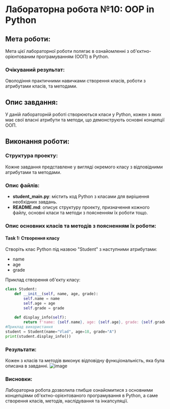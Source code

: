 # Лабораторна робота №10: OOP in Python
## Мета роботи:
Мета цієї лабораторної роботи полягає в ознайомленні з об'єктно-орієнтованим програмуванням (ООП) в Python.
### Очікуваний результат:
Оволодіння практичними навичками створення класів, роботи з атрибутами класів, та методами.
## Опис завдання:
У даній лабораторній роботі створюються класи у Python, кожен з яких має свої власні атрибути та методи, що демонструють основні концепції ООП.
## Виконання роботи:
### Структура проекту:
Кожне завдання представлене у вигляді окремого класу з відповідними атрибутами та методами.
### Опис файлів:
- **student_main.py**: містить код Python з класами для вирішення необхідних завдань.
- **README.md**: описує структуру проекту, призначення кожного файлу, основні класи та методи з поясненням їх роботи тощо.
### Опис основних класів та методів з поясненням їх роботи:
#### Task 1: Створення класу
Створіть клас Python під назвою "Student" з наступними атрибутами:
- name
- age
- grade

Приклад створення об'єкту класу:
```python
class Student:
    def __init__(self, name, age, grade):
        self.name = name
        self.age = age
        self.grade = grade
        
    def display_info(self):
        return f'name: {self.name}, age: {self.age}, grade: {self.grade}'
#Приклад використання
student = Student(name="Vlad", age=18, grade="A")
print(student.display_info())
```

### Результати:
Кожен з класів та методів виконує відповідну функціональність, яка була описана в завданні.
![image](https://github.com/yatagarasu123/lab10/assets/145234911/d7886726-f90f-4e35-bdf5-c0cfa86ce384)


### Висновки:
Лабораторна робота дозволила глибше ознайомитися з основними концепціями об'єктно-орієнтованого програмування в Python, а саме створення класів, методів, наслідування та інкапсуляції.
